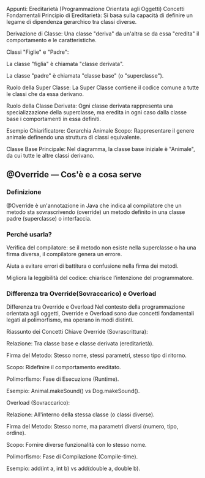 Appunti: Ereditarietà (Programmazione Orientata agli Oggetti)
Concetti Fondamentali
Principio di Ereditarietà: Si basa sulla capacità di definire un legame di dipendenza gerarchico tra classi diverse.

Derivazione di Classe: Una classe "deriva" da un'altra se da essa "eredita" il comportamento e le caratteristiche.

Classi "Figlie" e "Padre":

La classe "figlia" è chiamata "classe derivata".

La classe "padre" è chiamata "classe base" (o "superclasse").

Ruolo della Super Classe: La Super Classe contiene il codice comune a tutte le classi che da essa derivano.

Ruolo della Classe Derivata: Ogni classe derivata rappresenta una specializzazione della superclasse, ma eredita in ogni caso dalla classe base i comportamenti in essa definiti.

Esempio Chiarificatore: Gerarchia Animale
Scopo: Rappresentare il genere animale definendo una struttura di classi equivalente.

Classe Base Principale: Nel diagramma, la classe base iniziale è "Animale", da cui tutte le altre classi derivano.

## @Override — Cos'è e a cosa serve

### Definizione

@Override è un'annotazione in Java che indica al compilatore che un metodo sta sovrascrivendo (override) un metodo definito in una classe padre (superclasse) o interfaccia.

### Perché usarla?

Verifica del compilatore: se il metodo non esiste nella superclasse o ha una firma diversa, il compilatore genera un errore.

Aiuta a evitare errori di battitura o confusione nella firma dei metodi.

Migliora la leggibilità del codice: chiarisce l’intenzione del programmatore.

### Differenza tra Override(Sovraccarico) e Overload

Differenza tra Override e Overload
Nel contesto della programmazione orientata agli oggetti, Override e Overload sono due concetti fondamentali legati al polimorfismo, ma operano in modi distinti.

Riassunto dei Concetti Chiave
Override (Sovrascrittura):

Relazione: Tra classe base e classe derivata (ereditarietà).

Firma del Metodo: Stesso nome, stessi parametri, stesso tipo di ritorno.

Scopo: Ridefinire il comportamento ereditato.

Polimorfismo: Fase di Esecuzione (Runtime).

Esempio: Animal.makeSound() vs Dog.makeSound().

Overload (Sovraccarico):

Relazione: All'interno della stessa classe (o classi diverse).

Firma del Metodo: Stesso nome, ma parametri diversi (numero, tipo, ordine).

Scopo: Fornire diverse funzionalità con lo stesso nome.

Polimorfismo: Fase di Compilazione (Compile-time).

Esempio: add(int a, int b) vs add(double a, double b).
